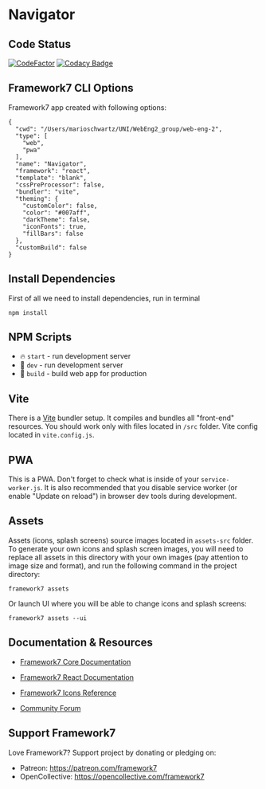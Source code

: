 # Navigator

## Code Status
[![CodeFactor](https://www.codefactor.io/repository/github/dhbw-fn/web-eng-2/badge?s=c410c808c745281459230001890de660f2f7b640)](https://www.codefactor.io/repository/github/dhbw-fn/web-eng-2)
[![Codacy Badge](https://app.codacy.com/project/badge/Grade/6ff6dc97585d4fc3b0f515856d615265)](https://www.codacy.com?utm_source=github.com&amp;utm_medium=referral&amp;utm_content=DHBW-FN/web-eng-2&amp;utm_campaign=Badge_Grade)

## Framework7 CLI Options

Framework7 app created with following options:

```
{
  "cwd": "/Users/marioschwartz/UNI/WebEng2_group/web-eng-2",
  "type": [
    "web",
    "pwa"
  ],
  "name": "Navigator",
  "framework": "react",
  "template": "blank",
  "cssPreProcessor": false,
  "bundler": "vite",
  "theming": {
    "customColor": false,
    "color": "#007aff",
    "darkTheme": false,
    "iconFonts": true,
    "fillBars": false
  },
  "customBuild": false
}
```

## Install Dependencies

First of all we need to install dependencies, run in terminal
```
npm install
```

## NPM Scripts

* 🔥 `start` - run development server
* 🔧 `dev` - run development server
* 🔧 `build` - build web app for production

## Vite

There is a [Vite](https://vitejs.dev) bundler setup. It compiles and bundles all "front-end" resources. You should work only with files located in `/src` folder. Vite config located in `vite.config.js`.

## PWA

This is a PWA. Don't forget to check what is inside of your `service-worker.js`. It is also recommended that you disable service worker (or enable "Update on reload") in browser dev tools during development.
## Assets

Assets (icons, splash screens) source images located in `assets-src` folder. To generate your own icons and splash screen images, you will need to replace all assets in this directory with your own images (pay attention to image size and format), and run the following command in the project directory:

```
framework7 assets
```

Or launch UI where you will be able to change icons and splash screens:

```
framework7 assets --ui
```



## Documentation & Resources

* [Framework7 Core Documentation](https://framework7.io/docs/)

* [Framework7 React Documentation](https://framework7.io/react/)

* [Framework7 Icons Reference](https://framework7.io/icons/)
* [Community Forum](https://forum.framework7.io)

## Support Framework7

Love Framework7? Support project by donating or pledging on:
- Patreon: https://patreon.com/framework7
- OpenCollective: https://opencollective.com/framework7